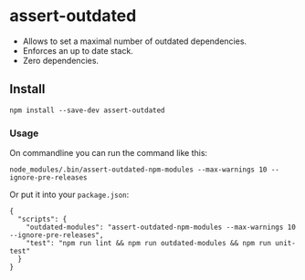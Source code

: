 # assert-outdated

- Allows to set a maximal number of outdated dependencies.
- Enforces an up to date stack.
- Zero dependencies.

## Install

```
npm install --save-dev assert-outdated
```

### Usage

On commandline you can run the command like this:
```
node_modules/.bin/assert-outdated-npm-modules --max-warnings 10 --ignore-pre-releases
```

Or put it into your `package.json`:
```
{
  "scripts": {
    "outdated-modules": "assert-outdated-npm-modules --max-warnings 10 --ignore-pre-releases",
    "test": "npm run lint && npm run outdated-modules && npm run unit-test"
  }
}
```
